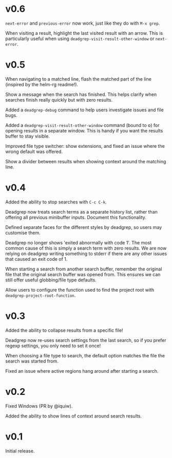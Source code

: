 # v0.6

`next-error` and `previous-error` now work, just like they do with
`M-x grep`.

When visiting a result, highlight the last visited result with an
arrow. This is particularly useful when using
`deadgrep-visit-result-other-window` or `next-error`.

# v0.5

When navigating to a matched line, flash the matched part of the line
(inspired by the helm-rg readme!).

Show a message when the search has finished. This helps clarify when
searches finish really quickly but with zero results.

Added a `deadgrep-debug` command to help users investigate issues and
file bugs.

Added a `deadgrep-visit-result-other-window` command (bound to
<kbd>o</kbd>) for opening results in a separate window. This is handy
if you want the results buffer to stay visible.

Improved file type switcher: show extensions, and fixed an issue where
the wrong default was offered.

Show a divider between results when showing context around the
matching line.

# v0.4

Added the ability to stop searches with `C-c C-k`.

Deadgrep now treats search terms as a separate history list, rather
than offering all previous minibuffer inputs. Document this
functionality.

Defined separate faces for the different styles by deadgrep, so users
may customise them.

Deadgrep no longer shows 'exited abnormally with code 1'. The most
common cause of this is simply a search term with zero results. We are
now relying on deadgrep writing something to stderr if there are any
other issues that caused an exit code of 1.

When starting a search from another search buffer, remember the
original file that the original search buffer was opened from. This
ensures we can still offer useful globbing/file type defaults.

Allow users to configure the function used to find the project root
with `deadgrep-project-root-function`.

# v0.3

Added the ability to collapse results from a specific file!

Deadgrep now re-uses search settings from the last search, so if you
prefer regexp settings, you only need to set it once!

When choosing a file type to search, the default option matches the
file the search was started from.

Fixed an issue where active regions hang around after starting a
search.

# v0.2

Fixed Windows (PR by @iquiw).

Added the ability to show lines of context around search results.

# v0.1

Initial release.
